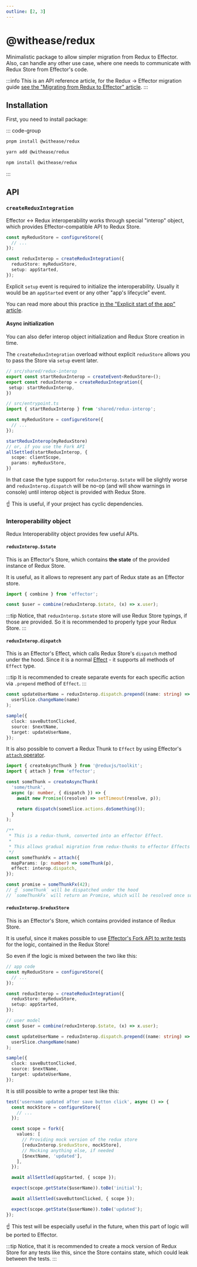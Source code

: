 ```yaml
---
outline: [2, 3]
---
```


# @withease/redux

Minimalistic package to allow simpler migration from Redux to Effector.
Also, can handle any other use case, where one needs to communicate with Redux Store from Effector's code.

:::info
This is an API reference article, for the Redux -> Effector migration guide [see the "Migrating from Redux to Effector" article](/magazine/migration_from_redux).
:::

## Installation

First, you need to install package:

::: code-group

```sh [pnpm]
pnpm install @withease/redux
```

```sh [yarn]
yarn add @withease/redux
```

```sh [npm]
npm install @withease/redux
```

:::

## API

### `createReduxIntegration`

Effector <-> Redux interoperability works through special "interop" object, which provides Effector-compatible API to Redux Store.

```ts
const myReduxStore = configureStore({
  // ...
});

const reduxInterop = createReduxIntegration({
  reduxStore: myReduxStore,
  setup: appStarted,
});
```

Explicit `setup` event is required to initialize the interoperability. Usually it would be an `appStarted` event or any other "app's lifecycle" event.

You can read more about this practice [in the "Explicit start of the app" article](/magazine/explicit_start).

#### Async initialization

You can also defer interop object initialization and Redux Store creation in time.

The `createReduxIntegration` overload without explicit `reduxStore` allows you to pass the Store via `setup` event later.

```ts
// src/shared/redux-interop
export const startReduxInterop = createEvent<ReduxStore>();
export const reduxInterop = createReduxIntegration({
 setup: startReduxInterop,
})

// src/entrypoint.ts
import { startReduxInterop } from 'shared/redux-interop';

const myReduxStore = configureStore({
  // ...
});

startReduxInterop(myReduxStore)
// or, if you use the Fork API
allSettled(startReduxInterop, {
  scope: clientScope,
  params: myReduxStore,
})
```
In that case the type support for `reduxInterop.$state` will be slightly worse and `reduxInterop.dispatch` will be no-op (and will show warnings in console) until interop object is provided with Redux Store.

☝️ This is useful, if your project has cyclic dependencies.

### Interoperability object

Redux Interoperability object provides few useful APIs.

#### `reduxInterop.$state`

This is an Effector's Store, which contains **the state** of the provided instance of Redux Store.

It is useful, as it allows to represent any part of Redux state as an Effector store.

```ts
import { combine } from 'effector';

const $user = combine(reduxInterop.$state, (x) => x.user);
```

:::tip
Notice, that `reduxInterop.$state` store will use Redux Store typings, if those are provided. So it is recommended to properly type your Redux Store.
:::

#### `reduxInterop.dispatch`

This is an Effector's Effect, which calls Redux Store's `dispatch` method under the hood.
Since it is a normal [Effect](https://effector.dev/en/api/effector/effect) - it supports all methods of `Effect` type.

:::tip
It is recommended to create separate events for each specific action via `.prepend` method of `Effect`.
:::

```ts
const updateUserName = reduxInterop.dispatch.prepend((name: string) =>
  userSlice.changeName(name)
);

sample({
  clock: saveButtonClicked,
  source: $nextName,
  target: updateUserName,
});
```

It is also possible to convert a Redux Thunk to `Effect` by using Effector's [`attach` operator](https://effector.dev/en/api/effector/attach/).

```ts
import { createAsyncThunk } from '@reduxjs/toolkit';
import { attach } from 'effector';

const someThunk = createAsyncThunk(
  'some/thunk',
  async (p: number, { dispatch }) => {
    await new Promise((resolve) => setTimeout(resolve, p));

    return dispatch(someSlice.actions.doSomething());
  }
);

/**
 * This is a redux-thunk, converted into an effector Effect.
 *
 * This allows gradual migration from redux-thunks to effector Effects
 */
const someThunkFx = attach({
  mapParams: (p: number) => someThunk(p),
  effect: interop.dispatch,
});

const promise = someThunkFx(42);
// ☝️ `someThunk` will be dispatched under the hood
// `someThunkFx` will return an Promise, which will be resolved once someThunk is resolved
```

#### `reduxInterop.$reduxStore`

This is an Effector's Store, which contains provided instance of Redux Store.

It is useful, since it makes possible to use [Effector's Fork API to write tests](https://effector.dev/en/guides/testing/) for the logic, contained in the Redux Store!

So even if the logic is mixed between the two like this:

```ts
// app code
const myReduxStore = configureStore({
  // ...
});

const reduxInterop = createReduxIntegration({
  reduxStore: myReduxStore,
  setup: appStarted,
});

// user model
const $user = combine(reduxInterop.$state, (x) => x.user);

const updateUserName = reduxInterop.dispatch.prepend((name: string) =>
  userSlice.changeName(name)
);

sample({
  clock: saveButtonClicked,
  source: $nextName,
  target: updateUserName,
});
```

It is still possible to write a proper test like this:

```ts
test('username updated after save button click', async () => {
  const mockStore = configureStore({
    // ...
  });

  const scope = fork({
    values: [
      // Providing mock version of the redux store
      [reduxInterop.$reduxStore, mockStore],
      // Mocking anything else, if needed
      [$nextName, 'updated'],
    ],
  });

  await allSettled(appStarted, { scope });

  expect(scope.getState($userName)).toBe('initial');

  await allSettled(saveButtonClicked, { scope });

  expect(scope.getState($userName)).toBe('updated');
});
```

☝️ This test will be especially useful in the future, when this part of logic will be ported to Effector.

:::tip
Notice, that it is recommended to create a mock version of Redux Store for any tests like this, since the Store contains state, which could leak between the tests.
:::
